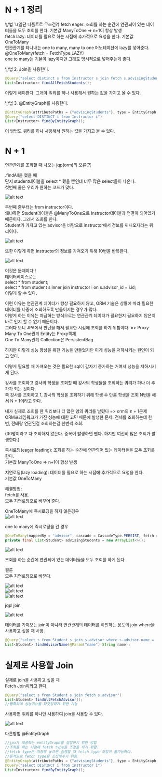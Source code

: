 # N + 1 정리

방법 1.(일단 디폴트로 무조건?)
fetch eager: 조회를 하는 순간에 연관되어 있는 데이터들을 모두 조회를 한다. 기본값 ManyToOne => n+1이 항상 발생   
fetch lazy: 데이터를 필요로 하는 시점에 추가적으로 요청을 한다.
기본값 OneToMany  
연관관계를 타나내는 one to many, many to one 어노테이션에 lazy를 넣어준다.  
@OneToMany(fetch = FetchType.LAZY)  
one to many는 기본이 lazy이지만 그래도 명시적으로 넣어주는게 좋다.

방법 2. Join을 사용한다.  
```java
@Query("select distinct s from Instructor s join fetch s.advisingStudents")
List<Instructor> findAllFetchStudents();  
```

이렇게 해야한다. 그래야 쿼리를 하나 사용해서 원하는 값을 가지고 올 수 있다.

방법 3. @EntityGraph를 사용한다.
```java
@EntityGraph(attributePaths = {"advisingStudents"}, type = EntityGraph.EntityGraphType.FETCH)
@Query("select DISTINCT i from Instructor i")
List<Instructor> findByEntityGraph();
```

이 방법도 쿼리를 하나 사용해서 원하는 값을 가지고 올 수 있다.


# N + 1

연관관계를 조회할 때 나오는 jqp(orm)의 오류(?)  

.findAll을 했을 때  
단지 student테이블을 select * 했을 뿐인데 너무 많은 select들이 나온다.  
첫번째 줄은 우리가 원하는 코드가 맞다.

![alt text](image-23.png)

두번째 줄부터는 from instructor이다.  
왜냐하면 Student테이블은 @ManyToOne으로 Instructor테이블과 연결이 되어있기 때문이다. 그래서 조회를 한다.  
Student가 가지고 있는 advisor을 바탕으로 instructor에서 정보를 꺼내오자라는 쿼리이다.

![alt text](image-24.png)

또한 이렇게 하면 Instructor의 정보를 가져오기 위해 10번을 반복한다.

![alt text](image-25.png)

이것은 문제이다!!  
데이터베이스로는  
select * from student;  
select * from student s inner join instructor i on s.advisor_id = i.id;  
이렇게 할 수 있다.

이런 이유는 연관관계 데이터가 항상 필요하지 않고, ORM 기술은 상황에 따라 필요한 데이터를 나중에 조회하도록 만들어지는 경우가 많다.  
이렇게 하는 이유는 지금하는 방식으로는 연관관계 데이터가 필요한지 필요하지 않은지 바로 인지 할 수 없기 때문이다.  
그러다 보니 JPA에서 판단을 해서 필요한 시점에 조회를 하기 위함이다. => Proxy  
Many To One관계 Entity는 Proxy객체  
One To Many관계 Collection은 PersistentBag

하지만 이렇게 성능 향상을 위한 기능을 만들었지만 이게 성능을 저하시키는 원인이 되고 있다.

이렇게 필요할 때 가져오는 것은 필요한 sql이 갑자기 증가하는 거여서 성능을 저하시키게 된다.

강사를 조회하고 강사의 학생을 조회할 때 강사의 학생들을 조회하는 쿼리가 하나 더 추가가 되는 것이다.  
즉 강사를 조회하고 1, 강사의 학생을 조회하기 위해 학생 수 만큼 학생을 조회 N번을 해서 N + 1이라고 한다.

내가 실제로 조회를 한 쿼리보다 더 많은 양의 쿼리를 날렸다 => orm의 n + 1문제  
ORM프레임워크가 가진 성능에 대한 고민 때문에 발생한 문제. 전체를 조회하는데 한번, 전테랑 연관된걸 조회하는걸 한번씩 조회.

(30명이라고 다 조회하지 않는다. 중복이 발생하면 뺀다. 하지만 여전히 많은 조회가 발생한다.)

즉시로딩(eager loading): 조회를 하는 순간에 연관되어 있는 데이터들을 모두 조회를 한다.  
기본값 ManyToOne => n+1이 항상 발생

지연로딩(lazy loading): 데이터를 필요로 하는 시점에 추가적으로 요청을 한다.  
기본값 OneToMany


해결방법:  
fetch를 사용.  
모두 지연로딩으로 바꾸어 준다.  

OneToMany에 즉시로딩을 하지 않은경우  
![alt text](image-26.png) 

one to many에 즉시로딩을 건 경우
```java
@OneToMany(mappedBy = "advisor", cascade = CascadeType.PERSIST, fetch = FetchType.EAGER)
private final List<Student> advisingStudents = new ArrayList<>();
```
![alt text](image-27.png)

조회를 하는 순간에 연관되어 있는 데이터들을 모두 조회를 하게 된다.

결론  
모두 지연로딩으로 바꾼다.

![alt text](image-28.png)  
![alt text](image-29.png)  
![alt text](image-30.png)


jqpl join

![alt text](image-31.png)

데이터를 가져오는  join이 아니라
연관관계의 데이터를 확인하는 용도의 join
where을 사용하고 싶을 때 사용.

```java
@Query("select s from Student s join s.advisor where s.advisor.name = :name")
List<Student> findAdvisorName(@Param("name") String name);
```
# 실제로 사용할 Join
실제로 join을 사용하고 싶을 때  
Fetch Join이라고 한다.
```java
@Query("select s from Student s join fetch s.advisor")
List<Student> findAllFetchAdvisor();
//명확하게 성능이슈를 타겟팅하기 위한 기능
```

사용하면 쿼리를 하나만 사용하여 join을 사용할 수 있다.

![alt text](image-32.png)

다른방법 @EntityGraph

```java
//jpa가 제공하는 entityGraph를 설정하기 위한 방법
//조회를 하는 시점에 fetch type을 조정을 하기 위함.
//fetch type은 지정해 놓으면 실행할 때 fetch type 조정이 불가능하다.
//동적으로 fetch type을 조정해주기 위함.
@EntityGraph(attributePaths = {"advisingStudents"}, type = EntityGraph.EntityGraphType.FETCH)
@Query("select DISTINCT i from Instructor i")
List<Instructor> findByEntityGraph();
```